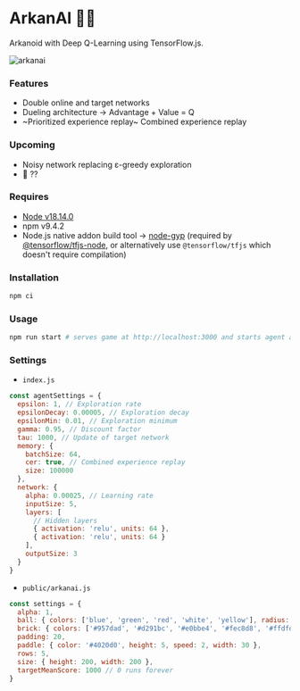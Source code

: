 # ArkanAI 🧱🧠

Arkanoid with Deep Q-Learning using TensorFlow.js.

![arkanai](https://user-images.githubusercontent.com/4450399/213893893-ecfa2b2e-0efd-4908-9295-83f465374ed5.gif)

### Features

- Double online and target networks
- Dueling architecture -> Advantage + Value = Q
- ~Prioritized experience replay~ Combined experience replay

### Upcoming

- Noisy network replacing ε-greedy exploration
- 🌈 ??

### Requires

- [Node v18.14.0](https://nodejs.org/)
- npm v9.4.2
- Node.js native addon build tool → [node-gyp](https://github.com/nodejs/node-gyp) (required by [@tensorflow/tfjs-node](https://www.npmjs.com/package/@tensorflow/tfjs-node), or alternatively use `@tensorflow/tfjs` which doesn't require compilation)

### Installation

```sh
npm ci
```

### Usage

```sh
npm run start # serves game at http://localhost:3000 and starts agent at http://localhost:5000 concurrently
```

### Settings

- `index.js`

```js
const agentSettings = {
  epsilon: 1, // Exploration rate
  epsilonDecay: 0.00005, // Exploration decay
  epsilonMin: 0.01, // Exploration minimum
  gamma: 0.95, // Discount factor
  tau: 1000, // Update of target network
  memory: {
    batchSize: 64,
    cer: true, // Combined experience replay
    size: 100000
  },
  network: {
    alpha: 0.00025, // Learning rate
    inputSize: 5,
    layers: [
      // Hidden layers
      { activation: 'relu', units: 64 },
      { activation: 'relu', units: 64 }
    ],
    outputSize: 3
  }
}
```

- `public/arkanai.js`

```js
const settings = {
  alpha: 1,
  ball: { colors: ['blue', 'green', 'red', 'white', 'yellow'], radius: 2, sides: 12, speed: 3 },
  brick: { colors: ['#957dad', '#d291bc', '#e0bbe4', '#fec8d8', '#ffdfd3'], height: 8, padding: 2, width: 18 },
  padding: 20,
  paddle: { color: '#4020d0', height: 5, speed: 2, width: 30 },
  rows: 5,
  size: { height: 200, width: 200 },
  targetMeanScore: 1000 // 0 runs forever
}
```
